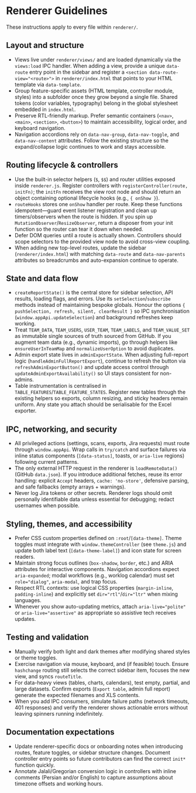 # Renderer Guidelines

These instructions apply to every file within `renderer/`.

## Layout and structure
- Views live under `renderer/views/` and are loaded dynamically via the `views:load` IPC handler. When adding a view, provide a unique `data-route` entry point in the sidebar and register a `<section data-route-view="<route>">` in `renderer/index.html` that points to your HTML template via `data-template`.
- Group feature-specific assets (HTML template, controller module, styles) into a subfolder once they grow beyond a single file. Shared tokens (color variables, typography) belong in the global stylesheet embedded in `index.html`.
- Preserve RTL-friendly markup. Prefer semantic containers (`<nav>`, `<main>`, `<section>`, `<button>`) to maintain accessibility, logical order, and keyboard navigation.
- Navigation accordions rely on `data-nav-group`, `data-nav-toggle`, and `data-nav-content` attributes. Follow the existing structure so the expand/collapse logic continues to work and stays accessible.

## Routing lifecycle & controllers
- Use the built-in selector helpers (`$`, `$$`) and router utilities exposed inside `renderer.js`. Register controllers with `registerController(route, initFn)`; the `initFn` receives the view root node and should return an object containing optional lifecycle hooks (e.g., `{ onShow }`).
- `routeHooks` stores one `onShow` handler per route. Keep these functions idempotent—guard event listener registration and clean up timers/observers when the route is hidden. If you spin up `MutationObserver`/`ResizeObserver`, return a disposer from your init function so the router can tear it down when needed.
- Defer DOM queries until a route is actually shown. Controllers should scope selectors to the provided view node to avoid cross-view coupling.
- When adding new top-level routes, update the sidebar (`renderer/index.html`) with matching `data-route` and `data-nav-parents` attributes so breadcrumbs and auto-expansion continue to operate.

## State and data flow
- `createReportState()` is the central store for sidebar selection, API results, loading flags, and errors. Use its `setSelection`/`subscribe` methods instead of maintaining bespoke globals. Honour the options `{ pushSelection, refresh, silent, clearResult }` so IPC synchronisation (`window.appApi.updateSelection`) and background refreshes keep working.
- Treat `TEAM_DATA`, `TEAM_USERS`, `USER_TEAM`, `TEAM_LABELS`, and `TEAM_VALUE_SET` as immutable single sources of truth sourced from GitHub. If you augment team data (e.g., dynamic imports), go through helpers like `ensureUserInTeamMap` and `normalizeUserOption` to avoid duplicates.
- Admin export state lives in `adminExportState`. When adjusting full-report logic (`handleAdminFullReportExport`), continue to refresh the button via `refreshAdminExportButton()` and update access control through `updateAdminExportAvailability()` so UI stays consistent for non-admins.
- Table instrumentation is centralised in `TABLE_FEATURES`/`TABLE_FEATURE_STATES`. Register new tables through the existing helpers so exports, column resizing, and sticky headers remain uniform. Any state you attach should be serialisable for the Excel exporter.

## IPC, networking, and security
- All privileged actions (settings, scans, exports, Jira requests) must route through `window.appApi`. Wrap calls in `try/catch` and surface failures via inline status components (`[data-status]`, toasts, or `aria-live` regions) following current patterns.
- The only external HTTP request in the renderer is `loadRemoteData()` (GitHub `data.json`). If you introduce additional fetches, reuse its error handling: explicit `Accept` headers, `cache: 'no-store'`, defensive parsing, and safe fallbacks (empty arrays + warnings).
- Never log Jira tokens or other secrets. Renderer logs should omit personally identifiable data unless essential for debugging; redact usernames when possible.

## Styling, themes, and accessibility
- Prefer CSS custom properties defined on `:root`/`[data-theme]`. Theme toggles must integrate with `window.themeController` (see `theme.js`) and update both label text (`[data-theme-label]`) and icon state for screen readers.
- Maintain strong focus outlines (`box-shadow`, `border`, etc.) and ARIA attributes for interactive components. Navigation accordions expect `aria-expanded`; modal workflows (e.g., worklog calendar) must set `role="dialog"`, `aria-modal`, and trap focus.
- Respect RTL contexts: use logical CSS properties (`margin-inline`, `padding-inline`) and explicitly set `dir="rtl"`/`dir="ltr"` when mixing languages.
- Whenever you show auto-updating metrics, attach `aria-live="polite"` or `aria-live="assertive"` as appropriate so assistive tech receives updates.

## Testing and validation
- Manually verify both light and dark themes after modifying shared styles or theme toggles.
- Exercise navigation via mouse, keyboard, and (if feasible) touch. Ensure `hashchange` routing still selects the correct sidebar item, focuses the new view, and syncs `routeTitle`.
- For data-heavy views (tables, charts, calendars), test empty, partial, and large datasets. Confirm exports (`Export table`, admin full report) generate the expected filenames and XLS contents.
- When you add IPC consumers, simulate failure paths (network timeouts, 401 responses) and verify the renderer shows actionable errors without leaving spinners running indefinitely.

## Documentation expectations
- Update renderer-specific docs or onboarding notes when introducing routes, feature toggles, or sidebar structure changes. Document controller entry points so future contributors can find the correct `init*` function quickly.
- Annotate Jalali/Gregorian conversion logic in controllers with inline comments (Persian and/or English) to capture assumptions about timezone offsets and working hours.
